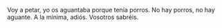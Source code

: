 Voy a petar, yo os aguantaba porque tenía porros. No hay porros, no hay aguante. A la mínima, adiós. Vosotros sabréis.
